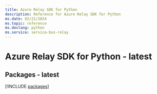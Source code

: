 ```yaml
---
title: Azure Relay SDK for Python
description: Reference for Azure Relay SDK for Python
ms.date: 02/21/2024
ms.topic: reference
ms.devlang: python
ms.service: service-bus-relay
---
```

# Azure Relay SDK for Python - latest
## Packages - latest
[!INCLUDE [packages](relay-index.md)]